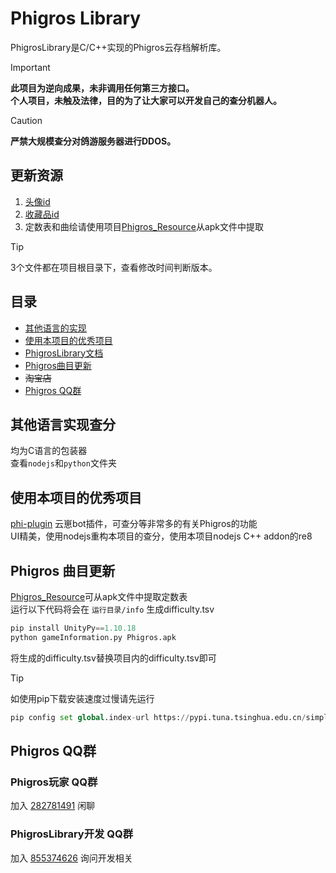 # Phigros Library

PhigrosLibrary是C/C++实现的Phigros云存档解析库。
> [!IMPORTANT]
> **此项目为逆向成果，未非调用任何第三方接口。**  
> **个人项目，未触及法律，目的为了让大家可以开发自己的查分机器人。**

> [!CAUTION]
> **严禁大规模查分对鸽游服务器进行DDOS。**

## 更新资源
1. [头像id](https://github.com/7aGiven/PhigrosLibrary/blob/main/avatar.txt)
2. [收藏品id](https://github.com/7aGiven/PhigrosLibrary/blob/main/collection.tsv)
3. 定数表和曲绘请使用项目[Phigros_Resource](https://github.com/7aGiven/Phigros_Resource/)从apk文件中提取
>[!TIP]
>3个文件都在项目根目录下，查看修改时间判断版本。

## 目录
- [其他语言的实现](#其他语言实现查分)
- [使用本项目的优秀项目](#使用本项目的优秀项目)
- [PhigrosLibrary文档](./PhigrosLibrary.md)
- [Phigros曲目更新](#phigros-曲目更新) 
- ~~淘宝店~~
- [Phigros QQ群](#phigros-qq群)
  
## 其他语言实现查分
均为C语言的包装器  
查看`nodejs`和`python`文件夹

## 使用本项目的优秀项目
[phi-plugin](https://github.com/catrong/phi-plugin)
云崽bot插件，可查分等非常多的有关Phigros的功能  
UI精美，使用nodejs重构本项目的查分，使用本项目nodejs C++ addon的re8

## Phigros 曲目更新
[Phigros_Resource](https://github.com/7aGiven/Phigros_Resource/)可从apk文件中提取定数表  
运行以下代码将会在 `运行目录/info` 生成difficulty.tsv
```python
pip install UnityPy==1.10.18
python gameInformation.py Phigros.apk
```
将生成的difficulty.tsv替换项目内的difficulty.tsv即可

> [!TIP]
> 如使用pip下载安装速度过慢请先运行
>```python
>pip config set global.index-url https://pypi.tuna.tsinghua.edu.cn/simple

## Phigros QQ群
### Phigros玩家 QQ群
加入 [282781491](https://qm.qq.com/q/Qszphpu3WE) 闲聊
### PhigrosLibrary开发 QQ群
加入 [855374626](https://qm.qq.com/q/41K4NchxcA) 询问开发相关
